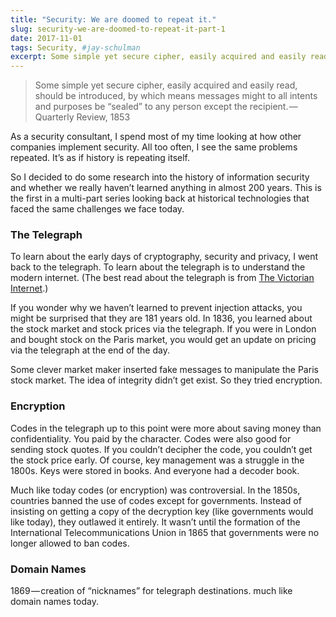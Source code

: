 ```yaml
---
title: "Security: We are doomed to repeat it."
slug: security-we-are-doomed-to-repeat-it-part-1
date: 2017-11-01
tags: Security, #jay-schulman
excerpt: Some simple yet secure cipher, easily acquired and easily read, should be introduced, bu which means messages might to all intents and…
---
```


> Some simple yet secure cipher, easily acquired and easily read, should be introduced, by which means messages might to all intents and purposes be “sealed” to any person except the recipient. — Quarterly Review, 1853

As a security consultant, I spend most of my time looking at how other companies implement security. All too often, I see the same problems repeated. It’s as if history is repeating itself.

So I decided to do some research into the history of information security and whether we really haven’t learned anything in almost 200 years. This is the first in a multi-part series looking back at historical technologies that faced the same challenges we face today.

### The Telegraph

To learn about the early days of cryptography, security and privacy, I went back to the telegraph. To learn about the telegraph is to understand the modern internet. (The best read about the telegraph is from [The Victorian Internet](http://amzn.to/2liAQeR).)

If you wonder why we haven’t learned to prevent injection attacks, you might be surprised that they are 181 years old. In 1836, you learned about the stock market and stock prices via the telegraph. If you were in London and bought stock on the Paris market, you would get an update on pricing via the telegraph at the end of the day.

Some clever market maker inserted fake messages to manipulate the Paris stock market. The idea of integrity didn’t get exist. So they tried encryption.

### Encryption

Codes in the telegraph up to this point were more about saving money than confidentiality. You paid by the character. Codes were also good for sending stock quotes. If you couldn’t decipher the code, you couldn’t get the stock price early. Of course, key management was a struggle in the 1800s. Keys were stored in books. And everyone had a decoder book.

Much like today codes (or encryption) was controversial. In the 1850s, countries banned the use of codes except for governments. Instead of insisting on getting a copy of the decryption key (like governments would like today), they outlawed it entirely. It wasn’t until the formation of the International Telecommunications Union in 1865 that governments were no longer allowed to ban codes.

### Domain Names

1869 — creation of “nicknames” for telegraph destinations. much like domain names today.
